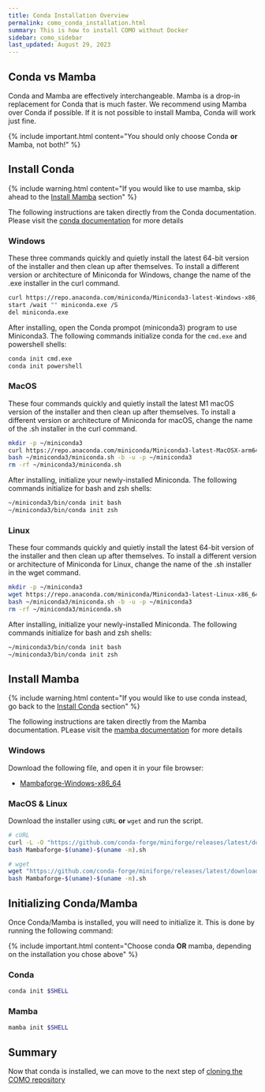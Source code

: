 ```yaml
---
title: Conda Installation Overview
permalink: como_conda_installation.html
summary: This is how to install COMO without Docker
sidebar: como_sidebar
last_updated: August 29, 2023
---
```


## Conda vs Mamba

Conda and Mamba are effectively interchangeable. Mamba is a drop-in replacement for Conda that is much faster. We
recommend using Mamba over Conda if possible. If it is not possible to install Mamba, Conda will work just fine.

{% include important.html content="You should only choose Conda **or** Mamba, not both!" %}

## Install Conda

{% include warning.html content="If you would like to use mamba, skip ahead to the [Install Mamba](#install-mamba)
section" %}

The following instructions are taken directly from the Conda documentation. Please visit
the [conda documentation](https://conda.io/projects/conda/en/latest/user-guide/install/index.html#regular-installation)
for more details

### Windows

These three commands quickly and quietly install the latest 64-bit version of the installer and then clean up after
themselves. To install a different version or architecture of Miniconda for Windows, change the name of the .exe
installer in the curl command.

```bash
curl https://repo.anaconda.com/miniconda/Miniconda3-latest-Windows-x86_64.exe -o miniconda.exe
start /wait "" miniconda.exe /S
del miniconda.exe
```

After installing, open the Conda prompot (miniconda3) program to use Miniconda3. The following commands initialize conda
for the `cmd.exe` and powershell shells:

```bash
conda init cmd.exe
conda init powershell
```

### MacOS

These four commands quickly and quietly install the latest M1 macOS version of the installer and then clean up after
themselves. To install a different version or architecture of Miniconda for macOS, change the name of the .sh installer
in the curl command.

```bash
mkdir -p ~/miniconda3
curl https://repo.anaconda.com/miniconda/Miniconda3-latest-MacOSX-arm64.sh -o ~/miniconda3/miniconda.sh
bash ~/miniconda3/miniconda.sh -b -u -p ~/miniconda3
rm -rf ~/miniconda3/miniconda.sh
```

After installing, initialize your newly-installed Miniconda. The following commands initialize for bash and zsh shells:

```bash
~/miniconda3/bin/conda init bash
~/miniconda3/bin/conda init zsh
```

### Linux

These four commands quickly and quietly install the latest 64-bit version of the installer and then clean up after
themselves. To install a different version or architecture of Miniconda for Linux, change the name of the .sh installer
in the wget command.

```bash
mkdir -p ~/miniconda3
wget https://repo.anaconda.com/miniconda/Miniconda3-latest-Linux-x86_64.sh -O ~/miniconda3/miniconda.sh
bash ~/miniconda3/miniconda.sh -b -u -p ~/miniconda3
rm -rf ~/miniconda3/miniconda.sh
```

After installing, initialize your newly-installed Miniconda. The following commands initialize for bash and zsh shells:

```bash
~/miniconda3/bin/conda init bash
~/miniconda3/bin/conda init zsh
```

## Install Mamba

{% include warning.html content="If you would like to use conda instead, go back to the [Install Conda](#install-conda)
section" %}

The following instructions are taken directly from the Mamba documentation. PLease visit
the [mamba documentation](https://mamba.readthedocs.io/en/latest/mamba-installation.html#mamba-install) for
more details

### Windows

Download the following file, and open it in your file browser:

- [Mambaforge-Windows-x86_64](https://github.com/conda-forge/miniforge/releases/latest/download/Mambaforge-Windows-x86_64.exe)

### MacOS & Linux

Download the installer using `cURL` **or** `wget` and run the script.

```bash
# cURL
curl -L -O "https://github.com/conda-forge/miniforge/releases/latest/download/Mambaforge-$(uname)-$(uname -m).sh"
bash Mambaforge-$(uname)-$(uname -m).sh

# wget
wget "https://github.com/conda-forge/miniforge/releases/latest/download/Mambaforge-$(uname)-$(uname -m).sh"
bash Mambaforge-$(uname)-$(uname -m).sh
```

## Initializing Conda/Mamba

Once Conda/Mamba is installed, you will need to initialize it. This is done by running the following command:

{% include important.html content="Choose conda **OR** mamba, depending on the installation you chose above" %}

### Conda

```bash
conda init $SHELL
```

### Mamba

```bash
mamba init $SHELL
```

## Summary

Now that conda is installed, we can move to the next step of [cloning the COMO repository](/como_clone_repository.html)

